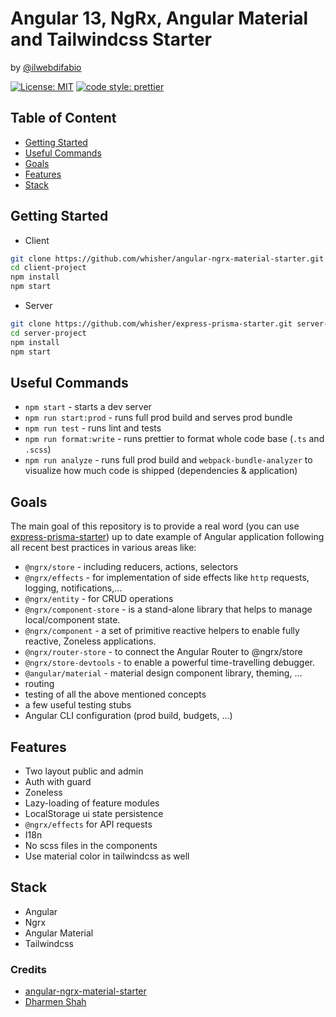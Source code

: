 # Angular 13, NgRx, Angular Material and Tailwindcss Starter

by [@ilwebdifabio](https://twitter.com/ilwebdifabio)

[![License: MIT](https://img.shields.io/badge/License-MIT-yellow.svg)](https://github.com/whisher/angular-ngrx-material-starter/blob/main/LICENSE)
[![code style: prettier](https://img.shields.io/badge/code_style-prettier-ff69b4.svg)](https://github.com/prettier/prettier)

## Table of Content

- [Getting Started](#getting-started)
- [Useful Commands](#useful-commands)
- [Goals](#goals)
- [Features](#features)
- [Stack](#stack)

## Getting Started

- Client

```bash
git clone https://github.com/whisher/angular-ngrx-material-starter.git client-project
cd client-project
npm install
npm start
```

- Server

```bash
git clone https://github.com/whisher/express-prisma-starter.git server-project
cd server-project
npm install
npm start
```

## Useful Commands

- `npm start` - starts a dev server
- `npm run start:prod` - runs full prod build and serves prod bundle
- `npm run test` - runs lint and tests
- `npm run format:write` - runs prettier to format whole code base (`.ts` and `.scss`)
- `npm run analyze` - runs full prod build and `webpack-bundle-analyzer` to visualize how much code is shipped (dependencies & application)

## Goals

The main goal of this repository is to provide a real word (you can use [express-prisma-starter](https://github.com/whisher/express-prisma-starter)) up to date example of Angular application following all recent best practices in various areas like:

- `@ngrx/store` - including reducers, actions, selectors
- `@ngrx/effects` - for implementation of side effects like `http` requests, logging, notifications,...
- `@ngrx/entity` - for CRUD operations
- `@ngrx/component-store` - is a stand-alone library that helps to manage local/component state.
- `@ngrx/component` - a set of primitive reactive helpers to enable fully reactive, Zoneless applications.
- `@ngrx/router-store` - to connect the Angular Router to @ngrx/store
- `@ngrx/store-devtools` - to enable a powerful time-travelling debugger.
- `@angular/material` - material design component library, theming, ...
- routing
- testing of all the above mentioned concepts
- a few useful testing stubs
- Angular CLI configuration (prod build, budgets, ...)

## Features

- Two layout public and admin
- Auth with guard
- Zoneless
- Lazy-loading of feature modules
- LocalStorage ui state persistence
- `@ngrx/effects` for API requests
- I18n
- No scss files in the components
- Use material color in tailwindcss as well

## Stack

- Angular
- Ngrx
- Angular Material
- Tailwindcss

### Credits

- [angular-ngrx-material-starter](https://github.com/tomastrajan/angular-ngrx-material-starter)
- [Dharmen Shah](https://indepth.dev/tutorials/angular/angular-material-theming-system-complete-guide)

```

```

